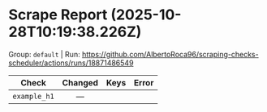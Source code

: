 # Scrape Report (2025-10-28T10:19:38.226Z)

Group: `default`  |  Run: https://github.com/AlbertoRoca96/scraping-checks-scheduler/actions/runs/18871486549

| Check | Changed | Keys | Error |
|---|:---:|:--|:--|
| `example_h1` | — |  |  |
